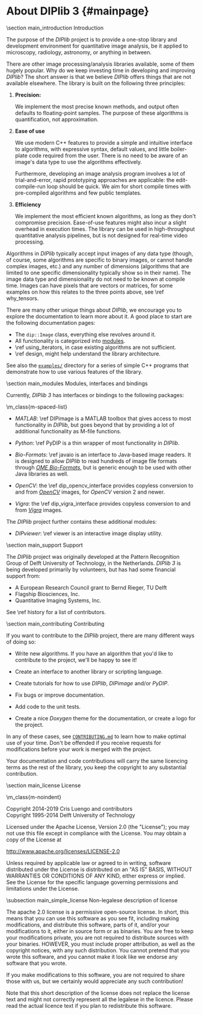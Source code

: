 # About DIPlib 3 {#mainpage}

[//]: # (DIPlib 3.0)

[//]: # ([c]2016-2019, Cris Luengo.)
[//]: # (Based on original DIPlib code: [c]1995-2014, Delft University of Technology.)

[//]: # (Licensed under the Apache License, Version 2.0 [the "License"];)
[//]: # (you may not use this file except in compliance with the License.)
[//]: # (You may obtain a copy of the License at)
[//]: # ()
[//]: # (   http://www.apache.org/licenses/LICENSE-2.0)
[//]: # ()
[//]: # (Unless required by applicable law or agreed to in writing, software)
[//]: # (distributed under the License is distributed on an "AS IS" BASIS,)
[//]: # (WITHOUT WARRANTIES OR CONDITIONS OF ANY KIND, either express or implied.)
[//]: # (See the License for the specific language governing permissions and)
[//]: # (limitations under the License.)

\section main_introduction Introduction

The purpose of the *DIPlib* project is to provide a one-stop library and
development environment for quantitative image analysis, be it applied
to microscopy, radiology, astronomy, or anything in between.

There are other image processing/analysis libraries available, some of
them hugely popular. Why do we keep investing time in developing and
improving *DIPlib*? The short answer is that we believe *DIPlib* offers
things that are not available elsewhere. The library is built on the
following three principles:

1. **Precision:**

   We implement the most precise known methods, and output often defaults to
   floating-point samples. The purpose of these algorithms is quantification,
   not approximation.

2. **Ease of use**

   We use modern C++ features to provide a simple and intuitive interface
   to algorithms, with expressive syntax, default values, and little
   boiler-plate code required from the user. There is no need to be aware of
   an image's data type to use the algorithms effectively.

   Furthermore, developing an image analysis program involves a lot of trial-and-error,
   rapid prototyping approaches are applicable: the edit-compile-run loop
   should be quick. We aim for short compile times with pre-compiled algorithms
   and few public templates.

3. **Efficiency**

   We implement the most efficient known algorithms, as long as they don't
   compromise precision. Ease-of-use features might also incur a slight overhead
   in execution times. The library can be used in high-throughput quantitative analysis
   pipelines, but is not designed for real-time video processing.

Algorithms in *DIPlib* typically accept input images of any data type (though,
of course, some algorithms are specific to binary images, or cannot handle
complex images, etc.) and any number of dimensions (algorithms that are limited to
one specific dimensionality typically show so in their name). The image data
type and dimensionality do not need to be known at compile time. Images can
have pixels that are vectors or matrices, for some examples on how this
relates to the three points above, see \ref why_tensors.

There are many other unique things about *DIPlib*, we encourage you to
explore the documentation to learn more about it. A good place to start
are the following documentation pages:

- The `dip::Image` class, everything else revolves around it.
- All functionality is categorized into <a href="modules.html">modules</a>.
- \ref using_iterators, in case existing algorithms are not sufficient.
- \ref design, might help understand the library architecture.

See also the [`examples/`](https://github.com/DIPlib/diplib/tree/master/examples)
directory for a series of simple C++ programs that demonstrate how to use
various features of the library.

\section main_modules Modules, interfaces and bindings

Currently, *DIPlib 3* has interfaces or bindings to the following packages:

\m_class{m-spaced-list}

- *MATLAB*: \ref DIPimage is a MATLAB toolbox that gives access to most functionality
  in *DIPlib*, but goes beyond that by providing a lot of additional functionality
  as M-file functions.

- *Python*: \ref PyDIP is a thin wrapper of most functionality in *DIPlib*.

- *Bio-Formats*: \ref javaio is an interface to Java-based image readers. It
  is designed to allow *DIPlib* to read hundreds of image file formats through
  [*OME Bio-Formats*](https://www.openmicroscopy.org/bio-formats/), but is
  generic enough to be used with other Java libraries as well.

- *OpenCV*: the \ref dip_opencv_interface provides copyless conversion to and from
  [*OpenCV*](https://opencv.org) images, for *OpenCV* version 2 and newer.

- *Vigra*: the \ref dip_vigra_interface provides copyless conversion to and from
  [*Vigra*](http://ukoethe.github.io/vigra/) images.

The *DIPlib* project further contains these additional modules:

- *DIPviewer*: \ref viewer is an interactive image display utility.

\section main_support Support

The *DIPlib* project was originally developed at the Pattern Recognition
Group of Delft University of Technology, in the Netherlands. *DIPlib 3* is being
developed primarily by volunteers, but has had some financial support from:

- A European Research Council grant to Bernd Rieger, TU Delft
- Flagship Biosciences, Inc.
- Quantitative Imaging Systems, Inc.

See \ref history for a list of contributors.

\section main_contributing Contributing

If you want to contribute to the *DIPlib* project, there are many different
ways of doing so:

- Write new algorithms. If you have an algorithm that you'd like to contribute
  to the project, we'll be happy to see it!

- Create an interface to another library or scripting language.

- Create tutorials for how to use *DIPlib*, *DIPimage* and/or *PyDIP*.

- Fix bugs or improve documentation.

- Add code to the unit tests.

- Create a nice *Doxygen* theme for the documentation, or create a logo for the project.

In any of these cases, see <a href="https://github.com/DIPlib/diplib/blob/master/CONTRIBUTING.md">`CONTRIBUTING.md`</a>
to learn how to make optimal use of your time.
Don't be offended if you receive requests for modifications before your work is merged
with the project.

Your documentation and code contributions will carry the same licencing terms as the rest
of the library, you keep the copyright to any substantial contribution.

\section main_license License

\m_class{m-noindent}

Copyright 2014-2019 Cris Luengo and contributors<br>
Copyright 1995-2014 Delft University of Technology

Licensed under the Apache License, Version 2.0 (the "License");
you may not use this file except in compliance with the License.
You may obtain a copy of the License at

   http://www.apache.org/licenses/LICENSE-2.0

Unless required by applicable law or agreed to in writing, software
distributed under the License is distributed on an "AS IS" BASIS,
WITHOUT WARRANTIES OR CONDITIONS OF ANY KIND, either express or implied.
See the License for the specific language governing permissions and
limitations under the License.

\subsection main_simple_license Non-legalese description of license

The apache 2.0 license is a permissive open-source license. In short, this means that
you can use this software as you see fit, including making modifications, and distribute
this software, parts of it, and/or your modifications to it, either in source form or as
binaries. You are free to keep your modifications private, you are not required to
distribute sources with your binaries. HOWEVER, you must include proper attribution, as
well as the copyright notices, with any such distribution. You cannot pretend that you
wrote this software, and you cannot make it look like we endorse any software that you
wrote.

If you make modifications to this software, you are not required to share those with us,
but we certainly would appreciate any such contribution!

Note that this short description of the license does not replace the license text and
might not correctly represent all the legalese in the licence. Please read the actual
licence text if you plan to redistribute this software.
